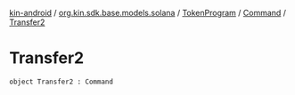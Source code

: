 [kin-android](../../../index.md) / [org.kin.sdk.base.models.solana](../../index.md) / [TokenProgram](../index.md) / [Command](index.md) / [Transfer2](./-transfer2.md)

# Transfer2

`object Transfer2 : Command`
